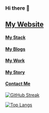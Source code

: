 

### Hi there 👋

## [My Website](https://simpleblock.net/) 
#### [My Stack](https://simpleblock.net/about/) 
#### [My Blogs](https://simpleblock.net/blog/) 
#### [My Work](https://simpleblock.net/work/) 
#### [My Story](https://simpleblock.net/about/) 
#### [Contact Me](https://simpleblock.net/contact-me/) 
<!--#### My Wesbite [SimpleBlock](https://simpleblock.net/) - Portfolio, Blogs, Videos(Work in progress)
<!--
**Stefan1612/Stefan1612** is a ✨ _special_ ✨ repository because its `README.md` (this file) appears on your GitHub profile.

Here are some ideas to get you started:

- 🔭 I’m currently working on ...
- 🌱 I’m currently learning ...
- 👯 I’m looking to collaborate on Hackathons/Bounties/Grants
- 🤔 I’m looking for help with ...
- 💬 Ask me about ...
- 📫 How to reach me: ...
- 😄 Pronouns: ...
- ⚡ Fun fact: ...
-->


[![GitHub Streak](http://github-readme-streak-stats.herokuapp.com?user=Stefan1612&theme=nightowl&date_format=M%20j%5B%2C%20Y%5D)](https://git.io/streak-stats)
<!--
[![Anurag's GitHub stats](https://github-readme-stats.vercel.app/api?username=Stefan1612)](https://github.com/anuraghazra/github-readme-stats)
-->
[![Top Langs](https://github-readme-stats.vercel.app/api/top-langs/?username=Stefan1612)](https://github.com/anuraghazra/github-readme-stats)

